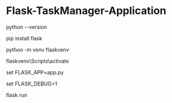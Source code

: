 # Flask-TaskManager-Application


python --version

pip install flask

python -m venv flaskvenv

flaskvenv\Scripts\activate

set FLASK_APP=app.py

set FLASK_DEBUG=1

flask run
